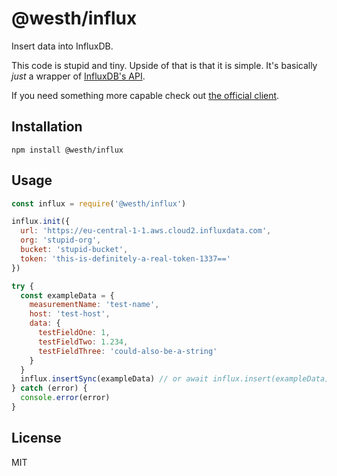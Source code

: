 # @westh/influx

Insert data into InfluxDB.

This code is stupid and tiny. Upside of that is that it is simple. It's basically *just* a wrapper of [InfluxDB's API](https://docs.influxdata.com/influxdb/v1.8/write_protocols/line_protocol_reference/).

If you need something more capable check out [the official client](https://github.com/influxdata/influxdb-client-js).

## Installation

```
npm install @westh/influx
```

## Usage

```javascript
const influx = require('@westh/influx')

influx.init({
  url: 'https://eu-central-1-1.aws.cloud2.influxdata.com',
  org: 'stupid-org',
  bucket: 'stupid-bucket',
  token: 'this-is-definitely-a-real-token-1337=='
})

try {
  const exampleData = {
    measurementName: 'test-name',
    host: 'test-host',
    data: {
      testFieldOne: 1,
      testFieldTwo: 1.234,
      testFieldThree: 'could-also-be-a-string'
    }
  }
  influx.insertSync(exampleData) // or await influx.insert(exampleData)
} catch (error) {
  console.error(error)
}
```

## License

MIT
